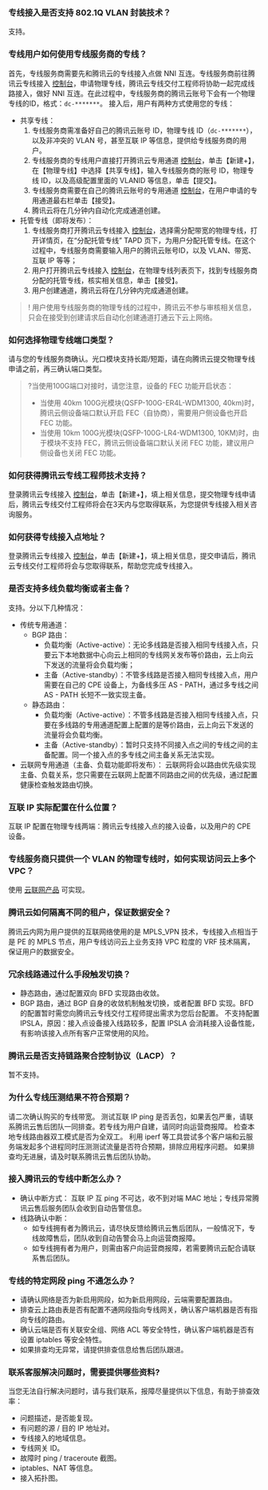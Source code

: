### 专线接入是否支持 802.1Q VLAN 封装技术？
支持。

### 专线用户如何使用专线服务商的专线？
首先，专线服务商需要先和腾讯云的专线接入点做 NNI 互连。专线服务商前往腾讯云专线接入 [控制台](https://console.cloud.tencent.com/dc/dc)，申请物理专线，腾讯云专线交付工程师将协助一起完成线路接入，做好 NNI 互连。在此过程中，专线服务商的腾讯云账号下会有一个物理专线的ID，格式：`dc-*******`。
接入后，用户有两种方式使用您的专线：
- 共享专线：
  1. 专线服务商需准备好自己的腾讯云账号 ID，物理专线 ID（`dc-*******`），以及非冲突的 VLAN 号，甚至互联 IP 等信息，提供给专线服务商的用户。
  2. 专线服务商的专线用户直接打开腾讯云专用通道 [控制台](https://console.cloud.tencent.com/dc/dcConn)，单击【新建+】，在【物理专线】中选择【共享专线】，输入专线服务商的账号 ID，物理专线 ID，以及高级配置里面的 VLANID 等信息，单击【提交】。
  3. 专线服务商需要在自己的腾讯云账号的专用通道 [控制台](https://console.cloud.tencent.com/dc/dcConn)，在用户申请的专用通道最右栏单击【接受】。
  4. 腾讯云将在几分钟内自动化完成通道创建。
- 托管专线（即将发布）：
  1. 专线服务商打开腾讯云专线接入 [控制台](https://console.cloud.tencent.com/dc/dc)，选择需分配带宽的物理专线，打开详情页，在“分配托管专线” TAPD 页下，为用户分配托管专线。在这个过程中，专线服务商需要输入用户的腾讯云账号ID，以及 VLAN、带宽、互联 IP 等等；
  2. 用户打开腾讯云专线接入 [控制台](https://console.cloud.tencent.com/dc/dc)，在物理专线列表页下，找到专线服务商分配的托管专线，核实相关信息，单击【接受】。
  3. 用户创建通道，腾讯云将在几分钟内完成通道创建。
>! 用户使用专线服务商的物理专线的过程中，腾讯云不参与审核相关信息，只会在接受到创建请求后自动化创建通道打通云下云上网络。



### 如何选择物理专线端口类型？
请与您的专线服务商确认。光口模块支持长距/短距，请在向腾讯云提交物理专线申请之前，再三确认端口类型。

>?当使用100G端口对接时，请您注意，设备的 FEC 功能开启状态：
>- 当使用 40km 100G光模块(QSFP-100G-ER4L-WDM1300, 40km)时，腾讯云侧设备端口默认开启 FEC（自协商），需要用户侧设备也开启 FEC 功能。
>- 当使用 10km 100G光模块(QSFP-100G-LR4-WDM1300, 10KM)时，由于模块不支持 FEC，腾讯云侧设备端口默认关闭 FEC 功能，建议用户侧设备也关闭 FEC 功能。
>



### 如何获得腾讯云专线工程师技术支持？
登录腾讯云专线接入 [控制台](https://console.cloud.tencent.com/dc/dc)，单击【新建+】，填上相关信息，提交物理专线申请后，腾讯云专线交付工程师将会在3天内与您取得联系，为您提供专线接入相关咨询服务。



### 如何获得专线接入点地址？
登录腾讯云专线接入 [控制台](https://console.cloud.tencent.com/dc/dc)，单击【新建+】，填上相关信息，提交申请后，腾讯云专线交付工程师将会与您取得联系，帮助您完成专线接入。



### 是否支持多线负载均衡或者主备？
支持。分以下几种情况：
- 传统专用通道：
  - BGP 路由：
    - 负载均衡（Active-active）：无论多线路是否接入相同专线接入点，只要云下本地数据中心向云上相同的专线网关发布等价路由，云上向云下发送的流量将会负载均衡；
    - 主备（Active-standby）：不管多线路是否接入相同专线接入点，用户需要在自己的 CPE 设备上，为备线多压 AS - PATH，通过多专线之间 AS - PATH 长短不一致实现主备。
  - 静态路由：
    - 负载均衡（Active-active）：不管多线路是否接入相同专线接入点，只要在多线路的专用通道配置上配置的是等价路由，云上向云下发送的流量将会负载均衡。
    - 主备（Active-standby）：暂时只支持不同接入点之间的专线之间的主备配置。同一个接入点的多专线之间主备关系无法实现。
- 云联网专用通道（主备、负载功能即将发布）：
  云联网将会以路由优先级实现主备、负载关系，您只需要在云联网上配置不同路由之间的优先级，通过配置健康检查触发路由切换。



### 互联 IP 实际配置在什么位置？
互联 IP 配置在物理专线两端：腾讯云专线接入点的接入设备，以及用户的 CPE 设备。



### 专线服务商只提供一个 VLAN 的物理专线时，如何实现访问云上多个 VPC？
使用 [云联网产品](https://cloud.tencent.com/product/ccn) 可实现。



### 腾讯云如何隔离不同的租户，保证数据安全？
腾讯云内网为用户提供的互联网络使用的是 MPLS_VPN 技术，专线接入点相当于是 PE 的 MPLS 节点，用户专线访问云上业务支持 VPC 粒度的 VRF 技术隔离，保证用户的数据安全。


### 冗余线路通过什么手段触发切换？
  - 静态路由，通过配置双向 BFD 实现路由收敛。
  - BGP 路由，通过 BGP 自身的收敛机制触发切换，或者配置 BFD 实现。BFD 的配置暂时需您向腾讯云专线交付工程师提出需求为您后台配置。
不支持配置 IPSLA，原因：接入点设备接入线路较多，配置 IPSLA 会消耗接入设备性能，有影响该接入点所有客户正常使用的风险。


### 腾讯云是否支持链路聚合控制协议（LACP）？
暂不支持。


### 为什么专线压测结果不符合预期？
请二次确认购买的专线带宽。
测试互联 IP ping 是否丢包，如果丢包严重，请联系腾讯云售后团队一同排查。若专线为用户自建，请同时向运营商报障。
检查本地专线路由器双工模式是否为全双工。
利用 iperf 等工具尝试多个客户端和云服务端发起多个进程同时压测测试流量是否符合预期，排除应用程序问题。
如果排查均无进展，请及时联系腾讯云售后团队协助。


### 接入腾讯云的专线中断怎么办？
- 确认中断方式：
  互联 IP 互 ping 不可达，收不到对端 MAC 地址；专线异常腾讯云售后服务团队会收到自动告警信息。
- 线路确认中断：
   - 如专线拥有者为腾讯云，请尽快反馈给腾讯云售后团队，一般情况下，专线故障售后，团队收到自动告警会马上向运营商报障。
   - 如专线拥有者为用户，则需由客户向运营商报障，若需要腾讯云配合请联系售后团队。


### 专线的特定网段 ping 不通怎么办？
- 请确认网络是否为新启用网段，如为新启用网段，云端需要配置路由。
- 排查云上路由表是否有配置不通网段指向专线网关，确认客户端机器是否有指向专线的路由。
- 确认云端是否有关联安全组、网络 ACL 等安全特性，确认客户端机器是否有设置 iptables 等安全特性。
- 如果排查均无异常，请提供排查信息给售后团队跟进。



### 联系客服解决问题时，需要提供哪些资料?
当您无法自行解决问题时，请与我们联系，报障尽量提供以下信息，有助于排查效率：
- 问题描述，是否能复现。
- 有问题的源 / 目的 IP 地址对。
- 专线接入的地域信息。
- 专线网关 ID。
- 故障时 ping / traceroute 截图。
- iptables、NAT 等信息。
- 接入拓扑图。




